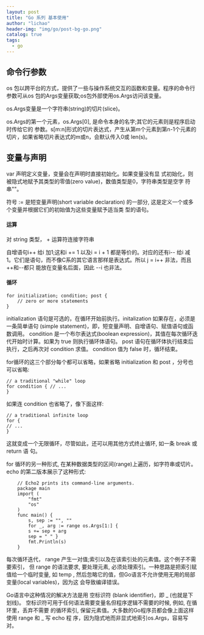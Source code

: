 ```yaml
---
layout: post
title: "Go 系列 基本使用"
author: "lichao"
header-img: "img/go/post-bg-go.png"
catalog: true
tags:
  - go
---
```


## 命令行参数
os 包以跨平台的方式，提供了一些与操作系统交互的函数和变量。程序的命令行参数可从os 包的Args变量获取;os包外部使用os.Args访问该变量。

os.Args变量是一个字符串(string)的切片(slice)。

os.Args的第一个元素，os.Args[0], 是命令本身的名字;其它的元素则是程序启动时传给它的 参数。s[m:n]形式的切片表达式，产生从第m个元素到第n-1个元素的切片，如果省略切片表达式的m或n，会默认传入0或 len(s)。


## 变量与声明

var 声明定义变量，变量会在声明时直接初始化。如果变量没有显 式初始化，则被隐式地赋予其类型的零值(zero value)，数值类型是0，字符串类型是空字 符串""。

符号 := 是短变量声明(short variable declaration) 的一部分, 这是定义一个或多个变量并根据它们的初始值为这些变量赋予适当类 型的语句。
#### 运算
对 string 类型， + 运算符连接字符串

自增语句i++ 给i 加1;这和i += 1 以及i = i + 1 都是等价的。对应的还有i-- 给i 减 1。它们是语句，而不像C系的其它语言那样是表达式。所以 j = i++ 非法，而且++和--都只 能放在变量名后面，因此 --i 也非法。

#### 循环

```
for initialization; condition; post {
    // zero or more statements
}
```

initialization 语句是可选的，在循环开始前执行。initalization 如果存在，必须是一条简单语句 (simple statement)，即，短变量声明、自增语句、赋值语句或函数调用。 condition 是一个布尔表达式(boolean expression)，其值在每次循环迭代开始时计算。如果为 true 则执行循环体语句。 post 语句在循环体执行结束后执行，之后再次对 condition 求值。 condition 值为 false 时，循环结束。

for循环的这三个部分每个都可以省略，如果省略 initialization 和 post ，分号也可以省略:
```
// a traditional "while" loop
for condition { // ...
}
```
如果连 condition 也省略了，像下面这样:
```
// a traditional infinite loop
for {
// ...
}
```
这就变成一个无限循环，尽管如此，还可以用其他方式终止循环, 如一条 break 或 return 语 句。

for 循环的另一种形式, 在某种数据类型的区间(range)上遍历，如字符串或切片。 echo 的第二版本展示了这种形式:

```
    // Echo2 prints its command-line arguments.
    package main
    import (
        "fmt"
        "os"
    )
    func main() {
        s, sep := "", ""
        for _, arg := range os.Args[1:] {
        s += sep + arg
        sep = " " }
        fmt.Println(s) 
    }
```

每次循环迭代， range 产生一对值;索引以及在该索引处的元素值。这个例子不需要索引， 但 range 的语法要求, 要处理元素, 必须处理索引。一种思路是把索引赋值给一个临时变量,
如 temp , 然后忽略它的值，但Go语言不允许使用无用的局部变量(local variables)，因为这 会导致编译错误。

Go语言中这种情况的解决方法是用 空标识符 (blank identifier)，即 _ (也就是下划线)。 空标识符可用于任何语法需要变量名但程序逻辑不需要的时候, 例如, 在循环里，丢弃不需要 的循环索引, 保留元素值。大多数的Go程序员都会像上面这样使用 range 和 _ 写 echo 程 序，因为隐式地而非显式地索引os.Args，容易写对。